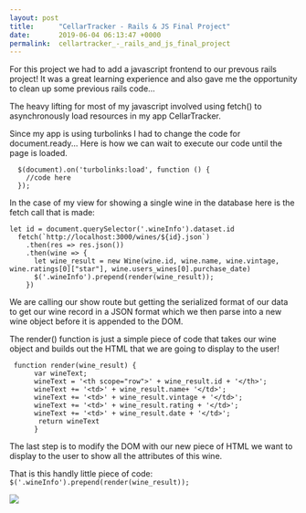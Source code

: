 ```yaml
---
layout: post
title:      "CellarTracker - Rails & JS Final Project"
date:       2019-06-04 06:13:47 +0000
permalink:  cellartracker_-_rails_and_js_final_project
---
```



For this project we had to add a javascript frontend to our prevous rails project! It was a great learning experience and also gave me the opportunity to clean up some previous rails code…

The heavy lifting for most of my javascript involved using fetch() to asynchronously load resources in my app CellarTracker. 

Since my app is using turbolinks I had to change the code for document.ready... Here is how we can wait to execute our code until the page is loaded.

```
  $(document).on('turbolinks:load', function () {
    //code here
  });
```
	
In the case of my view for showing a single wine in the database here is the fetch call that is made:

```
let id = document.querySelector('.wineInfo').dataset.id
  fetch(`http://localhost:3000/wines/${id}.json`)
    .then(res => res.json())
    .then(wine => {
      let wine_result = new Wine(wine.id, wine.name, wine.vintage, wine.ratings[0]["star"], wine.users_wines[0].purchase_date)
      $('.wineInfo').prepend(render(wine_result));
    })
```



We are calling our show route but getting the serialized format of our data to get our wine record in a JSON format which we then parse into a new wine object before it is appended to the DOM.



The render() function is just a simple piece of code that takes our wine object and builds out the HTML that we are going to display to the user!

```
 function render(wine_result) {
      var wineText;
      wineText = '<th scope="row">' + wine_result.id + '</th>';
      wineText += '<td>' + wine_result.name+ '</td>';
      wineText += '<td>' + wine_result.vintage + '</td>';
      wineText += '<td>' + wine_result.rating + '</td>';
      wineText += '<td>' + wine_result.date + '</td>';
       return wineText
      }
```

The last step is to modify the DOM with our new piece of HTML we want to display to the user to show all the attributes of this wine. 

That is this handly little piece of code: `  $('.wineInfo').prepend(render(wine_result)); `

![](https://i.ibb.co/wgftPGx/Screen-Shot-2019-06-03-at-11-05-42-PM.png)







